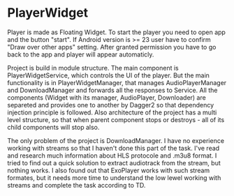 # PlayerWidget

Player is made as Floating Widget. To start the player you need to open app and the button "start". If Android version is >= 23 
user have to confirm "Draw over other apps" setting. After granted permission you have to go back to the app and player will appear automaticly.

Project is build in module structure. The main component is PlayerWidgetService, which controls the UI of the player. But the main functionality is in PlayerWidgetManager, that manages AudioPlayerManager and DownloadManager and forwards all the responses to Service. All the components (Widget with its manager, AudioPlayer, Downloader) are separeted and provides one to another by Dagger2 so that dependency injection principle is followed. Also architecture of the project has a multi level structure, so that when parent component stops or destroys - all of its child components will stop also.

The only problem of the project is DownloadManager. I have no experience working with streams so that I haven't done this part of the task. I've read and research much information about HLS protocole and .m3u8 format. I tried to find out a quick solution to extract audiotrack from the stream, but nothing works. I also found out that ExoPlayer works with such stream formates, but it needs more time to understand the low lewel working with streams and complete the task according to TD.
